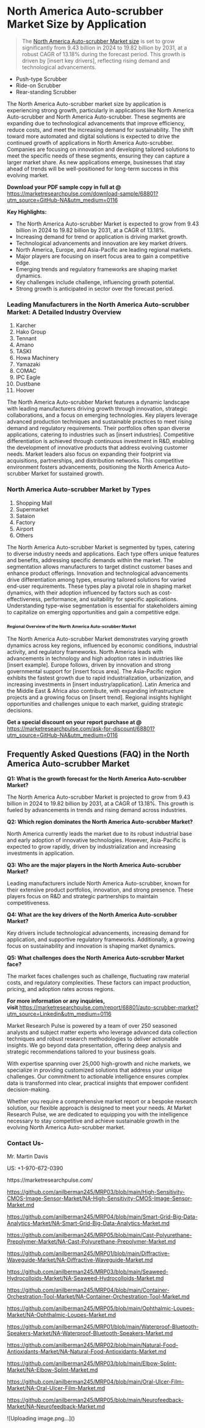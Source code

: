 <h1>North America Auto-scrubber Market&nbsp;Size by Application</h1><blockquote><p>The <a href="https://marketresearchpulse.com/download-sample/68801?utm_source=GitHub-NA&amp;utm_medium=0116">North America Auto-scrubber Market size</a> is set to grow significantly from 9.43 billion in 2024 to 19.82 billion by 2031, at a robust CAGR of 13.18% during the forecast period. This growth is driven by [insert key drivers], reflecting rising demand and technological advancements.</p></blockquote><ul><li>Push-type Scrubber <li> Ride-on Scrubber <li> Rear-standing Scrubber</li></ul><p>The North America Auto-scrubber market size by application is experiencing strong growth, particularly in applications like North America Auto-scrubber and North America Auto-scrubber. These segments are expanding due to technological advancements that improve efficiency, reduce costs, and meet the increasing demand for sustainability. The shift toward more automated and digital solutions is expected to drive the continued growth of applications in North America Auto-scrubber. Companies are focusing on innovation and developing tailored solutions to meet the specific needs of these segments, ensuring they can capture a larger market share. As new applications emerge, businesses that stay ahead of trends will be well-positioned for long-term success in this evolving market.</p><p><strong>Download your PDF sample copy in full at @ </strong><a href="https://marketresearchpulse.com/download-sample/68801?utm_source=GitHub-NA&amp;utm_medium=0116">https://marketresearchpulse.com/download-sample/68801?utm_source=GitHub-NA&amp;utm_medium=0116</a></p><p><strong>Key Highlights: </strong></p><ul><li>The North America Auto-scrubber Market is expected to grow from 9.43 billion in 2024 to 19.82 billion by 2031, at a CAGR of 13.18%.</li><li>Increasing demand for trend or application is driving market growth.</li><li>Technological advancements and innovation are key market drivers.</li><li>North America, Europe, and Asia-Pacific are leading regional markets.</li><li>Major players are focusing on insert focus area to gain a competitive edge.</li><li>Emerging trends and regulatory frameworks are shaping market dynamics.</li><li>Key challenges include challenge, influencing growth potential.</li><li>Strong growth is anticipated in sector over the forecast period.</li></ul><h3>Leading Manufacturers in the North America Auto-scrubber Market: A Detailed Industry Overview</h3><ol><li>Karcher</li><li>Hako Group</li><li>Tennant</li><li>Amano</li><li>TASKI</li><li>Howa Machinery</li><li>Yamazaki</li><li>COMAC</li><li>IPC Eagle</li><li>Dustbane</li><li>Hoover</li></ol><div class="flex max-w-full flex-col flex-grow"><div class="min-h-8 text-message flex w-full flex-col items-end gap-2 whitespace-normal break-words [.text-message+&amp;]:mt-5" dir="auto" data-message-author-role="assistant" data-message-id="fd8432e4-4910-450d-b182-61b7bfb0a01f" data-message-model-slug="gpt-4o"><div class="flex w-full flex-col gap-1 empty:hidden first:pt-[3px]"><div class="markdown prose w-full break-words dark:prose-invert light"><p>The North America Auto-scrubber Market features a dynamic landscape with leading manufacturers driving growth through innovation, strategic collaborations, and a focus on emerging technologies. Key players leverage advanced production techniques and sustainable practices to meet rising demand and regulatory requirements. Their portfolios often span diverse applications, catering to industries such as [insert industries]. Competitive differentiation is achieved through continuous investment in R&amp;D, enabling the development of innovative products that address evolving customer needs. Market leaders also focus on expanding their footprint via acquisitions, partnerships, and distribution networks. This competitive environment fosters advancements, positioning the North America Auto-scrubber Market for sustained growth.</p></div></div></div></div><h3>North America Auto-scrubber Market by Types</h3><ol><li>Shopping Mall <li> Supermarket <li> Sataion <li> Factory <li> Airport <li> Others</li></ol><div class="flex max-w-full flex-col flex-grow"><div class="min-h-8 text-message flex w-full flex-col items-end gap-2 whitespace-normal break-words [.text-message+&amp;]:mt-5" dir="auto" data-message-author-role="assistant" data-message-id="084470be-0bb7-4664-bddf-5156b4f41249" data-message-model-slug="gpt-4o-mini"><div class="flex w-full flex-col gap-1 empty:hidden first:pt-[3px]"><div class="markdown prose w-full break-words dark:prose-invert light"><p>The North America Auto-scrubber Market is segmented by types, catering to diverse industry needs and applications. Each type offers unique features and benefits, addressing specific demands within the market. The segmentation allows manufacturers to target distinct customer bases and enhance product offerings. Innovation and technological advancements drive differentiation among types, ensuring tailored solutions for varied end-user requirements. These types play a pivotal role in shaping market dynamics, with their adoption influenced by factors such as cost-effectiveness, performance, and suitability for specific applications. Understanding type-wise segmentation is essential for stakeholders aiming to capitalize on emerging opportunities and gain a competitive edge.</p></div></div></div></div><h3><span style="font-size: 11px;">Regional Overview of the North America Auto-scrubber Market</span></h3><div class="flex max-w-full flex-col flex-grow"><div class="min-h-8 text-message flex w-full flex-col items-end gap-2 whitespace-normal break-words [.text-message+&amp;]:mt-5" dir="auto" data-message-author-role="assistant" data-message-id="e9038762-ce64-4e30-91c9-9bd413514231" data-message-model-slug="gpt-4o-mini"><div class="flex w-full flex-col gap-1 empty:hidden first:pt-[3px]"><div class="markdown prose w-full break-words dark:prose-invert light"><p>The North America Auto-scrubber Market demonstrates varying growth dynamics across key regions, influenced by economic conditions, industrial activity, and regulatory frameworks. North America leads with advancements in technology and high adoption rates in industries like [insert example]. Europe follows, driven by innovation and strong governmental support for [insert focus area]. The Asia-Pacific region exhibits the fastest growth due to rapid industrialization, urbanization, and increasing investments in [insert industry/application]. Latin America and the Middle East &amp; Africa also contribute, with expanding infrastructure projects and a growing focus on [insert trend]. Regional insights highlight opportunities and challenges unique to each market, guiding strategic decisions.</p></div></div></div></div><p><strong>Get a special discount on your report purchase at @ </strong><a href="https://marketresearchpulse.com/ask-for-discount/68801?utm_source=GitHub-NA&amp;utm_medium=0116">https://marketresearchpulse.com/ask-for-discount/68801?utm_source=GitHub-NA&amp;utm_medium=0116</a></p><h2>Frequently Asked Questions (FAQ) in the North America Auto-scrubber Market</h2><p><strong>Q1: What is the growth forecast for the North America Auto-scrubber Market?</strong></p><p>The North America Auto-scrubber Market is projected to grow from 9.43 billion in 2024 to 19.82 billion by 2031, at a CAGR of 13.18%. This growth is fueled by advancements in trends and rising demand across industries.</p><p><strong>Q2: Which region dominates the North America Auto-scrubber Market?</strong></p><p>North America currently leads the market due to its robust industrial base and early adoption of innovative technologies. However, Asia-Pacific is expected to grow rapidly, driven by industrialization and increasing investments in application.</p><p><strong>Q3: Who are the major players in the North America Auto-scrubber Market?</strong></p><p>Leading manufacturers include North America Auto-scrubber, known for their extensive product portfolios, innovation, and strong presence. These players focus on R&amp;D and strategic partnerships to maintain competitiveness.</p><p><strong>Q4: What are the key drivers of the North America Auto-scrubber Market?</strong></p><p>Key drivers include technological advancements, increasing demand for application, and supportive regulatory frameworks. Additionally, a growing focus on sustainability and innovation is shaping market dynamics.</p><p><strong>Q5: What challenges does the North America Auto-scrubber Market face?</strong></p><p>The market faces challenges such as challenge, fluctuating raw material costs, and regulatory complexities. These factors can impact production, pricing, and adoption rates across regions.</p><p><strong>For more information or any inquiries, visit&nbsp;</strong><a href="https://marketresearchpulse.com/report/68801/auto-scrubber-market?utm_source=Linkedin&utm_medium=0116">https://marketresearchpulse.com/report/68801/auto-scrubber-market?utm_source=Linkedin&utm_medium=0116</a></p><p>Market Research Pulse is powered by a team of over 250 seasoned analysts and subject matter experts who leverage advanced data collection techniques and robust research methodologies to deliver actionable insights. We go beyond data presentation, offering deep analysis and strategic recommendations tailored to your business goals.</p><p>With expertise spanning over 25,000 high-growth and niche markets, we specialize in providing customized solutions that address your unique challenges. Our commitment to actionable intelligence ensures complex data is transformed into clear, practical insights that empower confident decision-making.</p><p>Whether you require a comprehensive market report or a bespoke research solution, our flexible approach is designed to meet your needs. At Market Research Pulse, we are dedicated to equipping you with the intelligence necessary to stay competitive and achieve sustainable growth in the evolving North America Auto-scrubber market.</p><h3><strong>Contact Us-</strong></h3><p>Mr. Martin Davis</p><p>US: +1-970-672-0390</p><p>https://marketresearchpulse.com/</p><p><a href="https://github.com/anilberman245/MRP03/blob/main/High-Sensitivity-CMOS-Image-Sensor-Market/NA-High-Sensitivity-CMOS-Image-Sensor-Market.md">https://github.com/anilberman245/MRP03/blob/main/High-Sensitivity-CMOS-Image-Sensor-Market/NA-High-Sensitivity-CMOS-Image-Sensor-Market.md</a></p><p><a href="https://github.com/anilberman245/MRP04/blob/main/Smart-Grid-Big-Data-Analytics-Market/NA-Smart-Grid-Big-Data-Analytics-Market.md">https://github.com/anilberman245/MRP04/blob/main/Smart-Grid-Big-Data-Analytics-Market/NA-Smart-Grid-Big-Data-Analytics-Market.md</a></p><p><a href="https://github.com/anilberman245/MRP05/blob/main/Cast-Polyurethane-Prepolymer-Market/NA-Cast-Polyurethane-Prepolymer-Market.md">https://github.com/anilberman245/MRP05/blob/main/Cast-Polyurethane-Prepolymer-Market/NA-Cast-Polyurethane-Prepolymer-Market.md</a></p><p><a href="https://github.com/anilberman245/MRP01/blob/main/Diffractive-Waveguide-Market/NA-Diffractive-Waveguide-Market.md">https://github.com/anilberman245/MRP01/blob/main/Diffractive-Waveguide-Market/NA-Diffractive-Waveguide-Market.md</a></p><p><a href="https://github.com/anilberman245/MRP03/blob/main/Seaweed-Hydrocolloids-Market/NA-Seaweed-Hydrocolloids-Market.md">https://github.com/anilberman245/MRP03/blob/main/Seaweed-Hydrocolloids-Market/NA-Seaweed-Hydrocolloids-Market.md</a></p><p><a href="https://github.com/anilberman245/MRP04/blob/main/Container-Orchestration-Tool-Market/NA-Container-Orchestration-Tool-Market.md">https://github.com/anilberman245/MRP04/blob/main/Container-Orchestration-Tool-Market/NA-Container-Orchestration-Tool-Market.md</a></p><p><a href="https://github.com/anilberman245/MRP05/blob/main/Ophthalmic-Loupes-Market/NA-Ophthalmic-Loupes-Market.md">https://github.com/anilberman245/MRP05/blob/main/Ophthalmic-Loupes-Market/NA-Ophthalmic-Loupes-Market.md</a></p><p><a href="https://github.com/anilberman245/MRP01/blob/main/Waterproof-Bluetooth-Speakers-Market/NA-Waterproof-Bluetooth-Speakers-Market.md">https://github.com/anilberman245/MRP01/blob/main/Waterproof-Bluetooth-Speakers-Market/NA-Waterproof-Bluetooth-Speakers-Market.md</a></p><p><a href="https://github.com/anilberman245/MRP02/blob/main/Natural-Food-Antioxidants-Market/NA-Natural-Food-Antioxidants-Market.md">https://github.com/anilberman245/MRP02/blob/main/Natural-Food-Antioxidants-Market/NA-Natural-Food-Antioxidants-Market.md</a></p><p><a href="https://github.com/anilberman245/MRP03/blob/main/Elbow-Splint-Market/NA-Elbow-Splint-Market.md">https://github.com/anilberman245/MRP03/blob/main/Elbow-Splint-Market/NA-Elbow-Splint-Market.md</a></p><p><a href="https://github.com/anilberman245/MRP04/blob/main/Oral-Ulcer-Film-Market/NA-Oral-Ulcer-Film-Market.md">https://github.com/anilberman245/MRP04/blob/main/Oral-Ulcer-Film-Market/NA-Oral-Ulcer-Film-Market.md</a></p><p><a href="https://github.com/anilberman245/MRP05/blob/main/Neurofeedback-Market/NA-Neurofeedback-Market.md">https://github.com/anilberman245/MRP05/blob/main/Neurofeedback-Market/NA-Neurofeedback-Market.md</a></p>
![Uploading image.png…]()
